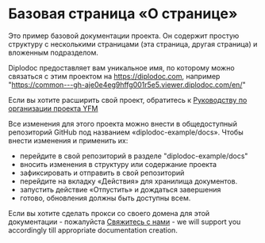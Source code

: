 # Базовая страница «О странице» 

Это пример базовой документации проекта.
Он содержит простую структуру с несколькими страницами (эта страница, другая страница) и вложенным подразделом.

Diplodoc предоставляет вам уникальное имя, по которому можно связаться с этим проектом на https://diplodoc.com, например
"https://common---gh-aje0e4eg9hffg001r5e5.viewer.diplodoc.com/en/"

Если вы хотите расширить свой проект, обратитесь к [Руководству по организации проекта YFM](https://diplodoc.com/docs/en/project/)

Все изменения для этого проекта можно внести в общедоступный репозиторий GitHub под названием «diplodoc-example/docs».
Чтобы внести изменения и применить их:

- перейдите в свой репозиторий в разделе "diplodoc-example/docs"
- вносить изменения в структуру или содержание проекта
- зафиксировать и отправить в свой репозиторий
- перейдите на вкладку «Действия» для хранилища документов.
- запустить действие «Отпустить» и дождаться завершения
- готово, обновления должны быть доступны всем.


Если вы хотите сделать прокси со своего домена для этой документации - пожалуйста [Свяжитесь с нами](https://diplodoc.com/#contact) - we will support you accordingly till appropriate documentation creation. 

